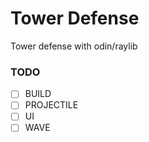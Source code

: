 # Tower Defense

Tower defense with odin/raylib

### TODO

- [ ] BUILD
- [ ] PROJECTILE
- [ ] UI
- [ ] WAVE
